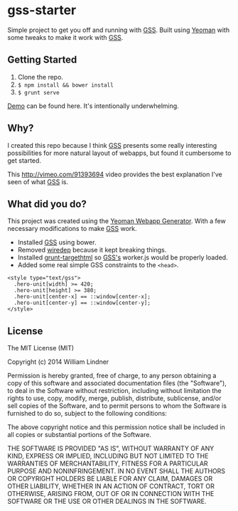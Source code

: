 gss-starter
===========

Simple project to get you off and running with [GSS](http://gridstylesheets.org/). Built using [Yeoman](http://yeoman.io/) with some tweaks to make it work with [GSS](http://gridstylesheets.org/).

## Getting Started
1. Clone the repo.
2. `$ npm install && bower install`
3. `$ grunt serve`

[Demo](http://wl3.me/gss-starter/) can be found here. It's intentionally underwhelming.

## Why?
I created this repo because I think [GSS](http://gridstylesheets.org/) presents some really interesting possibilities for more natural layout of webapps, but found it cumbersome to get started.

This http://vimeo.com/91393694 video provides the best explanation I've seen of what [GSS](http://gridstylesheets.org/) is.

## What did you do?
This project was created using the [Yeoman Webapp Generator](https://github.com/yeoman/generator-webapp). With a few necessary modifications to make [GSS](http://gridstylesheets.org/) work.
* Installed [GSS](http://gridstylesheets.org/) using bower.
* Removed [wiredep](https://github.com/taptapship/wiredep) because it kept breaking things.
* Installed [grunt-targethtml](https://github.com/changer/grunt-targethtml) so [GSS's](http://gridstylesheets.org/) worker.js would be properly loaded.
* Added some real simple GSS constraints to the `<head>`.
```
<style type="text/gss">
  .hero-unit[width] >= 420;
  .hero-unit[height] >= 380;
  .hero-unit[center-x] == ::window[center-x];
  .hero-unit[center-y] == ::window[center-y];
</style>
```

## License
The MIT License (MIT)

Copyright (c) 2014 William Lindner

Permission is hereby granted, free of charge, to any person obtaining a copy
of this software and associated documentation files (the "Software"), to deal
in the Software without restriction, including without limitation the rights
to use, copy, modify, merge, publish, distribute, sublicense, and/or sell
copies of the Software, and to permit persons to whom the Software is
furnished to do so, subject to the following conditions:

The above copyright notice and this permission notice shall be included in all
copies or substantial portions of the Software.

THE SOFTWARE IS PROVIDED "AS IS", WITHOUT WARRANTY OF ANY KIND, EXPRESS OR
IMPLIED, INCLUDING BUT NOT LIMITED TO THE WARRANTIES OF MERCHANTABILITY,
FITNESS FOR A PARTICULAR PURPOSE AND NONINFRINGEMENT. IN NO EVENT SHALL THE
AUTHORS OR COPYRIGHT HOLDERS BE LIABLE FOR ANY CLAIM, DAMAGES OR OTHER
LIABILITY, WHETHER IN AN ACTION OF CONTRACT, TORT OR OTHERWISE, ARISING FROM,
OUT OF OR IN CONNECTION WITH THE SOFTWARE OR THE USE OR OTHER DEALINGS IN THE
SOFTWARE.


